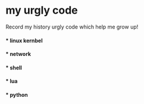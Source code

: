 my urgly code
====
Record my history urgly code which help me grow up!

#### * linux kernbel
#### * network
#### * shell
#### * lua
#### * python


